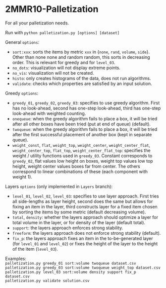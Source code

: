 # 2MMR10-Palletization

For all your palletization needs.

Run with `python palletization.py [options] [dataset]`

General `options`:
- `sort:xxx`: sorts the items by metric `xxx` in {`none`, `rand`, `volume`, `side`}. Other than none none and random random, this sorts in decreasing order. This is relevant for greedy and for `level_03`.
- `no_dots`: visualization will not display extreme points.
- `no_vis`: visualization will not be created.
- `histo`: only creates histograms of the data, does not run algorithms.
- `validate`: checks which properties are satisfied by an input solution.

Greedy `options`:
- `greedy_01`, `greedy_02`, `greedy_03`: specifies to use greedy algorithm. First has no look-ahead, second has one-step look-ahead, third has one-step look-ahead with weighted counting.
- `onequeue`: when the greedy algorithm fails to place a box, it will be tried after all other boxes have been tried (put at end of queue) (default).
- `twoqueue`: when the greedy algorithm fails to place a box, it will be tried after the first successful placement of another box (kept in separate queue).
- `weight_const`, `flat`, `weight_top`, `weight_center`, `weight_center_flat`, `weight_center_top`, `flat_top`, `weight_center_flat_top`: specifies the weight / utility functions used in `greedy_03`. Constant corresponds to `greedy_02`, flat values low height on boxes, weight top values low top height, weight center values boxes far from center. The others correspond to linear combinations of these (each component with weight 1).

Layers `options` (only implemented in `Layers` branch):
- `level_01`, `level_02`, `level_03`: specifies to use layer approach. First tries all side-lengths as layer height, second does the same but allows for fixing an item in the layer, third constructs layer for a fixed item chosen by sorting the items by some metric (default decreasing volume).
- `total`, `density`: whether the layers approach should optimize a layer for total volume in the layer, or for density of the layer (default total).
- `support`: the layers approach enforces strong stability.
- `freeform`: the layers approach does not enforce strong stability (default).
- `fix_p`: the layers approach fixes an item in the to-be-generated layer (for `level_01` and `level_02`) or fixes the height of the layer to the height of the item (`level_03`).

Examples:\
`palletization.py greedy_01 sort:volume twoqueue dataset.csv`\
`palletization.py greedy_03 sort:volume twoqueue weight_top dataset.csv`\
`palletization.py level_03 sort:volume density support fix_p dataset.csv`\
`palletization.py validate solution.csv`

